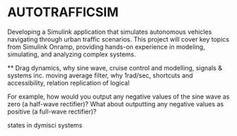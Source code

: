 # AUTOTRAFFICSIM
Developing a Simulink application that simulates autonomous vehicles navigating through urban traffic scenarios. This project will cover key topics from Simulink Onramp, providing hands-on experience in modeling, simulating, and analyzing complex systems.

** Drag dynamics, why sine wave, cruise control and modelling, signals & systems inc. moving average filter, why 1rad/sec, shortcuts and accessibility, relation replication of logical

For example, how would you output any negative values of the sine wave as zero (a half-wave rectifier)? What about outputting any negative values as positive (a full-wave rectifier)?

states in dymisci systems
